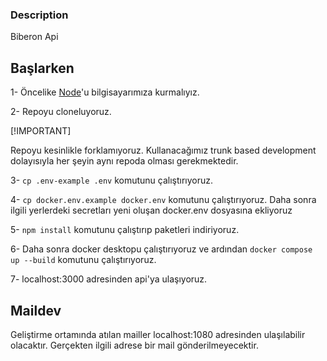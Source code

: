 ### Description

Biberon Api

## Başlarken

1- Öncelike [Node](https://nodejs.org/en)'u bilgisayarımıza kurmalıyız.

2- Repoyu cloneluyoruz.

[!IMPORTANT]

Repoyu kesinlikle forklamıyoruz. Kullanacağımız trunk based development dolayısıyla her şeyin aynı repoda olması gerekmektedir.

3- `cp .env-example .env` komutunu çalıştırıyoruz.

4- `cp docker.env.example docker.env` komutunu çalıştırıyoruz. Daha sonra ilgili yerlerdeki secretları yeni oluşan docker.env dosyasına ekliyoruz

5- `npm install` komutunu çalıştırıp paketleri indiriyoruz.

6- Daha sonra docker desktopu çalıştırıyoruz ve ardından `docker compose up --build` komutunu çalıştırıyoruz.

7- localhost:3000 adresinden api'ya ulaşıyoruz.

## Maildev

Geliştirme ortamında atılan mailler localhost:1080 adresinden ulaşılabilir olacaktır. Gerçekten ilgili adrese bir mail gönderilmeyecektir.
